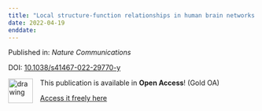 ```yaml
---
title: "Local structure-function relationships in human brain networks across the lifespan"
date: 2022-04-19
enddate:
---
```


Published in: *Nature Communications*

DOI: [10.1038/s41467-022-29770-y](https://doi.org/10.1038/s41467-022-29770-y)

<img src="https://upload.wikimedia.org/wikipedia/commons/thumb/7/77/Open_Access_logo_PLoS_transparent.svg/800px-Open_Access_logo_PLoS_transparent.svg.png" alt="drawing" width="50" align="left"/> &nbsp;&nbsp;&nbsp;This publication is available in **Open Access**! (Gold OA)

&nbsp;&nbsp;&nbsp;<a href="https://www.nature.com/articles/s41467-022-29770-y.pdf">Access it freely here</a>

